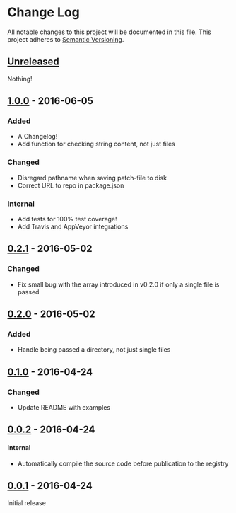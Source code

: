 # Change Log
All notable changes to this project will be documented in this file.
This project adheres to [Semantic Versioning](http://semver.org/).

## [Unreleased]
Nothing!

## [1.0.0] - 2016-06-05
### Added
- A Changelog!
- Add function for checking string content, not just files

### Changed
- Disregard pathname when saving patch-file to disk
- Correct URL to repo in package.json

### Internal
- Add tests for 100% test coverage!
- Add Travis and AppVeyor integrations

## [0.2.1] - 2016-05-02
### Changed
- Fix small bug with the array introduced in v0.2.0 if only a single file is passed

## [0.2.0] - 2016-05-02
### Added
- Handle being passed a directory, not just single files

## [0.1.0] - 2016-04-24
### Changed
- Update README with examples

## [0.0.2] - 2016-04-24
#### Internal
- Automatically compile the source code before publication to the registry

## [0.0.1] - 2016-04-24
Initial release


[Unreleased]: https://github.com/SimenB/check-es3-syntax/compare/v1.0.0...HEAD
[1.0.0]: https://github.com/SimenB/check-es3-syntax/compare/v0.2.1...v1.0.0
[0.2.1]: https://github.com/SimenB/check-es3-syntax/compare/v0.2.0...v0.2.1
[0.2.0]: https://github.com/SimenB/check-es3-syntax/compare/v0.1.0...v0.2.0
[0.1.0]: https://github.com/SimenB/check-es3-syntax/compare/v0.0.1...v0.0.2
[0.0.2]: https://github.com/SimenB/check-es3-syntax/compare/v0.0.1...v0.0.2
[0.0.1]: https://github.com/SimenB/check-es3-syntax/commit/ce2387cbb20cc8543f5d93794fbee793b36dcda0
